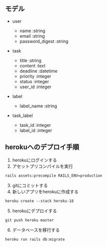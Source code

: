 ## モデル
- user
  - name :string
  - email :string
  - password_digest :string

- task
  - title :string
  - content :text
  - deadline :datetime
  - priority :integer
  - status :integer
  - user_id :integer

- label
  - label_name :string

- task_label
  - task_id :integer
  - label_id :integer

## herokuへのデプロイ手順
1. herokuにログインする
2. アセットプリコンパイルを実行
```
rails assets:precompile RAILS_ENV=production
```

3. gitにコミットする
4. 新しいアプリをherokuに作成する
```
heroku create --stack heroku-18
```
5. herokuにデプロイする
```
git push heroku master
```
6. データベースを移行する
```
heroku run rails db:migrate
```
